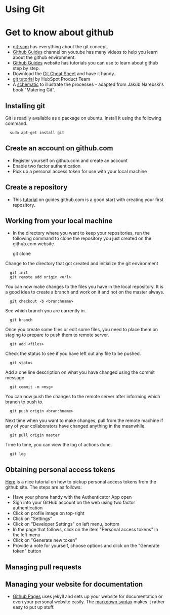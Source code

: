 # Using Git

# Get to know about github

  * [git-scm](https://git-scm.com/) has everything about the git concept.
  * [Github Guides](https://www.youtube.com/githubguides) channel on youtube has many videos to help you learn about the github environment.
  * [Github Guides](https://guides.github.com/) website has tutorials you can use to learn about github step by step.
  * Download the [Git Cheat Sheet](https://education.github.com/git-cheat-sheet-education.pdf) and have it handy.
  * [git tutorial](https://product.hubspot.com/blog/git-and-github-tutorial-for-beginners) by HubSpot Product Team
  * A [schematic](../files/git-schematic.pdf) to illustrate the processes - adapted from Jakub Narebski's book "Matering Git".

## Installing git

Git is readily available as a package on ubuntu. Install it using the following command.

      sudo apt-get install git

## Create an account on github.com

 * Register yourself on github.com and create an account
 * Enable two factor authentication
 * Pick up a personal access token for use with your local machine

## Create a repository

 * This [tutorial](https://guides.github.com/activities/hello-world/) on guides.github.com is a good start with creating your first repository.

## Working from your local machine

  * In the directory where you want to keep your repositories, run the following command to clone the repository you just created on the github.com website. 

      git clone <url>

Change to the directory that got created and initialize the git environment

      git init
      git remote add origin <url>

You can now make changes to the files you have in the local repository. It is a good idea to create a branch and work on it and not on the master always.

      git checkout -b <branchname>

See which branch you are currently in.

      git branch

Once you create some files or edit some files, you need to place them on staging to prepare to push them to remote server.

      git add <files>

Check the status to see if you have left out any file to be pushed.

      git status

Add a one line description on what you have changed using the commit message

      git commit -m <msg>

You can now push the changes to the remote server after informing which branch to push to.

      git push origin <branchname> 

Next time when you want to make changes, pull from the remote machine if any of your collaborators have changed anything in the meanwhile.

      git pull origin master

Time to time, you can view the log of actions done.

      git log

## Obtaining personal access tokens

[Here](https://docs.acquia.com/pipelines/cli/github/reqs/) is a nice tutorial on how to pickup personal access tokens from the github site. The steps are as follows:

  * Have your phone handy with the Authenticator App open
  * Sign into your GitHub account on the web using two factor authentication
  * Click on profile image on top-right
  * Click on "Settings"
  * Click on "Developer Settings" on left menu, bottom
  * In the page that follows, click on the item "Personal access tokens" in the left menu
  * Click on  "Generate new token"
  * Provide a note for yourself, choose options and click on the "Generate token" button

## Managing pull requests

## Managing your website for documentation

  * [Github Pages](https://guides.github.com/features/pages/) uses jekyll and sets up your website for documentation or even your personal website easily. The [markdown syntax](https://guides.github.com/features/mastering-markdown/) makes it rather easy to put up stuff. 
